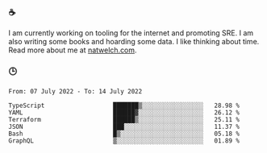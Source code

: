 ### ☕

I am currently working on tooling for the internet and promoting SRE. I am also writing some books and hoarding some data. I like thinking about time. Read more about me at [natwelch.com](https://natwelch.com).

### 🕒

<!--START_SECTION:waka-->

```text
From: 07 July 2022 - To: 14 July 2022

TypeScript                   ███████▒░░░░░░░░░░░░░░░░░   28.98 %
YAML                         ██████▓░░░░░░░░░░░░░░░░░░   26.12 %
Terraform                    ██████▒░░░░░░░░░░░░░░░░░░   25.11 %
JSON                         ███░░░░░░░░░░░░░░░░░░░░░░   11.37 %
Bash                         █▒░░░░░░░░░░░░░░░░░░░░░░░   05.18 %
GraphQL                      ▒░░░░░░░░░░░░░░░░░░░░░░░░   01.89 %
```

<!--END_SECTION:waka-->
